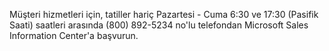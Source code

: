 <Token xmlns:xlink="http://www.w3.org/1999/xlink">Müşteri hizmetleri için, tatiller hariç Pazartesi - Cuma 6:30 ve 17:30 (Pasifik Saati) saatleri arasında (800) 892-5234 no'lu telefondan Microsoft Sales Information Center'a başvurun.</Token>

<!--HONumber=Jul16_HO3-->


